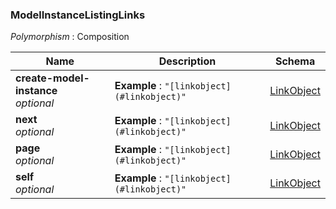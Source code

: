 
<a name="modelinstancelistinglinks"></a>
### ModelInstanceListingLinks
*Polymorphism* : Composition


|Name|Description|Schema|
|---|---|---|
|**create-model-instance**  <br>*optional*|**Example** : `"[linkobject](#linkobject)"`|[LinkObject](LinkObject.md#linkobject)|
|**next**  <br>*optional*|**Example** : `"[linkobject](#linkobject)"`|[LinkObject](LinkObject.md#linkobject)|
|**page**  <br>*optional*|**Example** : `"[linkobject](#linkobject)"`|[LinkObject](LinkObject.md#linkobject)|
|**self**  <br>*optional*|**Example** : `"[linkobject](#linkobject)"`|[LinkObject](LinkObject.md#linkobject)|



